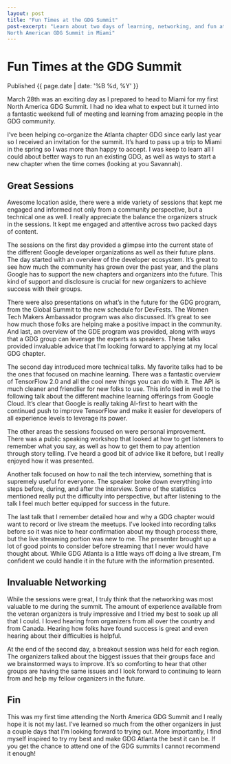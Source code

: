 ```yaml
---
layout: post
title: "Fun Times at the GDG Summit"
post-excerpt: "Learn about two days of learning, networking, and fun at the
North American GDG Summit in Miami"
---
```


# Fun Times at the GDG Summit

Published {{ page.date | date: '%B %d, %Y' }}

March 28th was an exciting day as I prepared to head to Miami for my first North America GDG Summit.
I had no idea what to expect but it turned into a fantastic weekend full of meeting and learning from amazing people in the GDG community.

I’ve been helping co-organize the Atlanta chapter GDG since early last year so I received an invitation for the summit.
It’s hard to pass up a trip to Miami in the spring so I was more than happy to accept.
I was keep to learn all I could about better ways to run an existing GDG, as well as ways to start a new chapter when the time comes (looking at you Savannah).

## Great Sessions

Awesome location aside, there were a wide variety of sessions that kept me engaged and informed not only from a community perspective, but a technical one as well.
I really appreciate the balance the organizers struck in the sessions.
It kept me engaged and attentive across two packed days of content.

The sessions on the first day provided a glimpse into the current state of the different Google developer organizations as well as their future plans.
The day started with an overview of the developer ecosystem.
It’s great to see how much the community has grown over the past year, and the plans Google has to support the new chapters and organizers into the future.
This kind of support and disclosure is crucial for new organizers to achieve success with their groups.

There were also presentations on what’s in the future for the GDG program, from the Global Summit to the new schedule for DevFests.
The Women Tech Makers Ambassador program was also discussed.
It’s great to see how much those folks are helping make a positive impact in the community.
And last, an overview of the GDE program was provided, along with ways that a GDG group can leverage the experts as speakers.
These talks provided invaluable advice that I’m looking forward to applying at my local GDG chapter.

The second day introduced more technical talks.
My favorite talks had to be the ones that focused on machine learning.
There was a fantastic overview of TensorFlow 2.0 and all the cool new things you can do with it.
The API is much cleaner and friendlier for new folks to use.
This info tied in well to the following talk about the different machine learning offerings from Google Cloud.
It’s clear that Google is really taking AI-first to heart with the continued push to improve TensorFlow and make it easier for developers of all experience levels to leverage its power.

The other areas the sessions focused on were personal improvement.
There was a public speaking workshop that looked at how to get listeners to remember what you say, as well as how to get them to pay attention through story telling.
I’ve heard a good bit of advice like it before, but I really enjoyed how it was presented.

Another talk focused on how to nail the tech interview, something that is supremely useful for everyone.
The speaker broke down everything into steps before, during, and after the interview.
Some of the statistics mentioned really put the difficulty into perspective, but after listening to the talk I feel much better equipped for success in the future.

The last talk that I remember detailed how and why a GDG chapter would want to record or live stream the meetups.
I’ve looked into recording talks before so it was nice to hear confirmation about my though process there, but the live streaming portion was new to me.
The presenter brought up a lot of good points to consider before streaming that I never would have thought about.
While GDG Atlanta is a little ways off doing a live stream, I’m confident we could handle it in the future with the information presented.

## Invaluable Networking

While the sessions were great, I truly think that the networking was most valuable to me during the summit.
The amount of experience available from the veteran organizers is truly impressive and I tried my best to soak up all that I could.
I loved hearing from organizers from all over the country and from Canada.
Hearing how folks have found success is great and even hearing about their difficulties is helpful.

At the end of the second day, a breakout session was held for each region.
The organizers talked about the biggest issues that their groups face and we brainstormed ways to improve.
It’s so comforting to hear that other groups are having the same issues and I look forward to continuing to learn from and help my fellow organizers in the future.

## Fin

This was my first time attending the North America GDG Summit and I really hope it is not my last.
I’ve learned so much from the other organizers in just a couple days that I’m looking forward to trying out.
More importantly, I find myself inspired to try my best and make GDG Atlanta the best it can be.
If you get the chance to attend one of the GDG summits I cannot recommend it enough!
